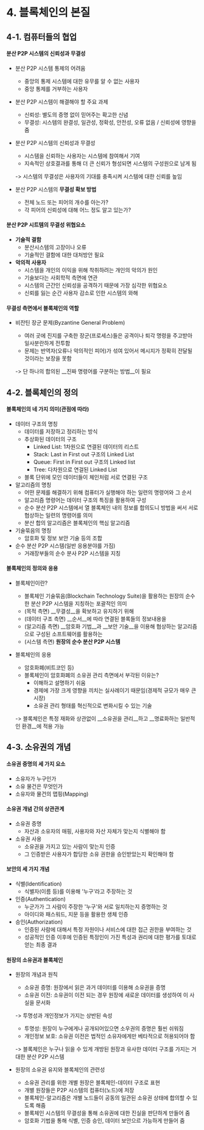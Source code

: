 # 4. 블록체인의 본질



## 4-1. 컴퓨터들의 협업

#### 분산 P2P 시스템의 신뢰성과 무결성

- 분산 P2P 시스템 통제의 어려움

  - 중앙의 통제 시스템에 대한 유무를 알 수 없는 사용자
  - 중앙 통제를 거부하는 사용자

- 분산 P2P 시스템이 해결해야 할 주요 과제

  - 신뢰성: 별도의 증명 없이 믿어주는 확고한 신념
  - 무결성: 시스템의 완결성, 일관성, 정확성, 안전성, 오류 없음 / 신뢰성에 영향을 줌

- 분산 P2P 시스템의 신뢰성과 무결성

  - 시스템을 신뢰하는 사용자는 시스템에 참여해서 기여
  - 지속적인 상호결과를 통해 더 큰 신뢰가 형성되면 시스템의 구성원으로 남게 됨

  -> 시스템의 무결성은 사용자의 기대를 충족시켜 시스템에 대한 신뢰를 높임

- 분산 P2P 시스템의 __무결성 확보 방법__

  - 전체 노드 또는 피어의 개수를 아는가?
  - 각 피어의 신뢰성에 대해 어느 정도 알고 있는가?



#### 분산 P2P 시트템의 무결성 위협요소

- __기술적 결함__
  - 분산시스템의 고장이나 오류
  - 기술적인 결함에 대한 대처방안 필요
- __악의적 사용자__
  - 시스템을 개인의 이익을 위해 착취하려는 개인의 악의가 원인
  - 기술보다는 사회학적 측면에 연관
  - 시스템의 근간인 신뢰성을 공격하기 때문에 가장 심각한 위협요소
  - 신뢰를 잃는 순간 사용자 감소로 인한 시스템의 와해



#### 무결성 측면에서 블록체인의 역할

- 비잔틴 장군 문제(Byzantine General Problem)

  - 여러 곳에 진지를 구축한 장군(프로세스)들은 공격이나 퇴각 명령을 주고받아 일사분란하게 전투함
  - 문제는 반역자(오류나 악의적인 피어)가 섞여 있어서 메시지가 정확히 전달될 것이라는 보장을 못함

  -> 단 하나의 합의된 __진짜 명령어를 구분하는 방법__이 필요



## 4-2. 블록체인의 정의

#### 블록체인의 네 가지 의미(관점에 따라)

- 데이터 구조의 명칭
  - 데이터를 저장하고 정리하는 방식
  - 추상화된 데이터의 구조
    - Linked List: 1차원으로 연결된 데이터의 리스트
    - Stack: Last in First out 구조의 Linked List
    - Queue: First in First out 구조의 Linked list
    - Tree: 다차원으로 연걸된 Linked List
  - 블록 단위에 모인 데이터들이 체인처럼 서로 연결된 구조
- 알고리즘의 명칭
  - 어떤 문제를 해결하기 위해 컴퓨터가 실행해야 하는 일련의 명령어와 그 순서
  - 알고리즘 명령어는 데이터 구조의 특징을 활용하여 구성
  - 순수 분산 P2P 시스템에서 열 블록체인 내의 정보를 합의도니 방법을 써서 서로 협상하는 일련의 명령어를 의미
  - 분산 합의 알고리즘은 블록체인의 핵심 알고리즘
- 기술묶음의 명칭
  - 암호화 및 정보 보안 기술 등의 조합
- 순수 분산 P2P 시스템(일반 응용분야를 가짐)
  - 거래장부들의 순수 분사 P2P 시스템을 지칭



#### 블록체인의 정의와 응용

- 블록체인이란?

  - 블록체인 기술묶음(Blockchain Technology Suite)을 활용하는 원장의 순수한 분산 P2P 시스템을 지칭하는 포괄적인 의미
  - (목적 측면) __무결성__을 확보하고 유지하기 위해
  - (데이터 구조 측면) __순서__에 따라 연결된 블록들의 정보내용을
  - (알고리즘 측면) __암호화 기법__과 __보안 기술__을 이용해 협상하는 알고리즘으로 구성된 소프트웨어를 활용하는
  - (시스템 측면) __원장의 순수 분산 P2P 시스템__

- 블록체인의 응용

  - 암호화폐(비트코인 등)
  - 블록체인이 암호화폐의 소유권 관리 측면에서 부각된 이유는?
    - 이해하고 설명하기 쉬움
    - 경제에 가장 크게 영향을 끼치는 실사례이기 때문임(경제적 규모가 매우 큰 시장)
    - 소유권 관리 형태를 혁신적으로 변화시킬 수 있는 기술

  -> 블록체인은 특정 재화와 상관없이 __소유권을 관리__하고 __명료화하는 일반적인 환경__에 적용 가능



## 4-3. 소유권의 개념

#### 소유권 증명의 세 가지 요소

- 소유자가 누구인가
- 소유 물건은 무엇인가
- 소유자와 물건의 맵핑(Mapping)



#### 소유권 개념 간의 상관관계

- 소유권 증명
  - 자산과 소유자의 매핑, 사용자와 자산 자체가 맞는지 식별해야 함
- 소유권 사용
  - 소유권을 가지고 있는 사람이 맞는지 인증
  - 그 인증받은 사용자가 합당한 소유 권한을 승인받았는지 확인해야 함



#### 보안의 세 가지 개념

- 식별(Identification)
  - 식별자(이름 등)를 이용해 '누구'라고 주장하는 것
- 인증(Authentication)
  - 누군가가 그 사람이 주장한 '누구'와 서로 일치하는지 증명하는 것
  - 아이디와 패스워드, 지문 등을 활용한 생체 인증
- 승인(Authorization)
  - 인증된 사람에 대해서 특정 자원이나 서비스에 대한 접근 권한을 부여하는 것
  - 성공적인 인증 이후에 인증된 특정인이 가진 특성과 권리에 대한 평가를 토대로 얻는 최종 결과



#### 원장의 소유권과 블록체인

- 원장의 개념과 원칙

  - 소유권 증명: 원장에서 읽은 과거 데이터를 이용해 소유권을 증명
  - 소유권 이전: 소유권이 이전 되는 경우 원장에 새로운 데이터를 생성하여 이 사실을 문서화

  -> 투명성과 개인정보가 가지는 상반된 속성

  - 투명성: 원장이 누구에게나 공개되어있으면 소우권의 증명은 훨씬 쉬워짐
  - 개인정보 보호: 소유권 이전은 법적인 소유자에게만 베타적으로 허용되어야 함

  -> 블록체인은 누구나 읽을 수 있게 개방된 원장과 유사한 데이터 구조를 가지는 거대한 분산 P2P 시스템

- 원장의 소유권 유지와 블록체인의 관련성

  - 소유권 관리를 위한 개별 원장은 블록체인-데이터 구조로 표현
  - 개별 원장들은 P2P 시스템의 컴퓨터(노드)에 저장
  - 블록체인-알고리즘은 개별 노드들이 공동의 일관된 소유권 상태에 합의할 수 있도록 해줌
  - 블록체인 시스템의 무결성을 통해 소유권에 대한 진실을 판단하게 만들어 줌
  - 암호화 기법을 통해 식별, 인증 승인, 데이터 보안으르 가능하게 만들어 줌